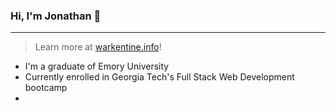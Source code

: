 ### Hi, I'm Jonathan 👋

<!--
**jonathan-warkentine/jonathan-warkentine** is a ✨ _special_ ✨ repository because its `README.md` (this file) appears on your GitHub profile.

Here are some ideas to get you started:

- 🔭 I’m currently working on ...
- 🌱 I’m currently learning ...
- 👯 I’m looking to collaborate on ...
- 🤔 I’m looking for help with ...
- 💬 Ask me about ...
- 📫 How to reach me: ...
- 😄 Pronouns: ...
- ⚡ Fun fact: ...
-->

---
>Learn more at [warkentine.info](warkentine.info)!


- I'm a graduate of Emory University
- Currently enrolled in Georgia Tech's Full Stack Web Development bootcamp
- 
